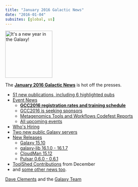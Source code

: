 ```yaml
---
title: "January 2016 Galactic News"
date: "2016-01-04"
subsites: [global, us]
---
```

<div class='right'>
<a href='/galaxy-updates/2016-01/'><img src="/images/galaxy-logos/GalaxyNews.png" alt="It's a new year in the Galaxy!" width=150 /></a><br />
</div>

The **[January 2016 Galactic News](/galaxy-updates/2016-01/)** is hot off the presses.

* [51 new publications, including 6 highlighted pubs](/galaxy-updates/2016-01/#new-papers)
* [Event News](/galaxy-updates/2016-01/#events)
    * **[GCC2016 registration rates and training schedule](/galaxy-updates/2016-01/#gcc2016-website-is-online)**
    * [GCC2016 is seeking sponsors](/galaxy-updates/2016-01/#seeking-sponsors)
    * [Metagenomics Tools and Workflows Codefest Reports](/galaxy-updates/2016-01/#metagenomics-tools-and-workflows-codefest-reports)
    * [All upcoming events](/galaxy-updates/2016-01/#upcoming-events)
* [Who's Hiring](/galaxy-updates/2016-01/#whos-hiring)
* [Two new public Galaxy servers](/galaxy-updates/2016-01/#new-public-galaxy-servers)
* [New Releases](/galaxy-updates/2016-01/#releases)
    * [Galaxy 15.10](/galaxy-updates/2016-01/#galaxy-1510)
    * [galaxy-lib 16.1.0 - 16.1.7](/galaxy-updates/2016-01/#galaxy-lib-1610---1617)
    * [CloudMan 15.12](/galaxy-updates/2016-01/#cloudman-1512)
    * [Pulsar 0.6.0 - 0.6.1](/galaxy-updates/2016-01/#pulsar-060---061)
* [ToolShed Contributions](/galaxy-updates/2016-01/#toolshed-contributions) from December
* and [some other news too](/galaxy-updates/2016-01/#other-news).

[Dave Clements](/people/dave-clements/) and the [Galaxy Team](/galaxy-team/)
